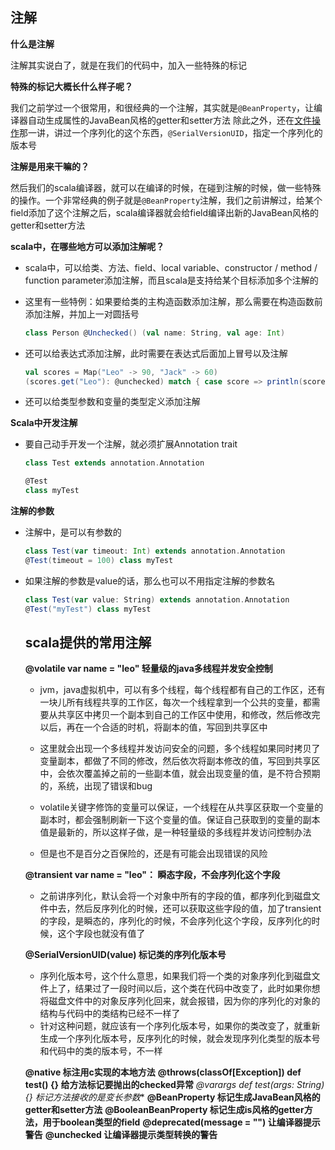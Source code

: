 ## 注解

**什么是注解**

注解其实说白了，就是在我们的代码中，加入一些特殊的标记

**特殊的标记大概长什么样子呢？**

我们之前学过一个很常用，和很经典的一个注解，其实就是`@BeanProperty`，让编译器自动生成属性的JavaBean风格的getter和setter方法
除此之外，还在[文件操作](文件操作.md)那一讲，讲过一个序列化的这个东西，`@SerialVersionUID`，指定一个序列化的版本号

**注解是用来干嘛的？**

然后我们的scala编译器，就可以在编译的时候，在碰到注解的时候，做一些特殊的操作。一个非常经典的例子就是`@BeanProperty`注解，我们之前讲解过，给某个field添加了这个注解之后，scala编译器就会给field编译出新的JavaBean风格的getter和setter方法

**scala中，在哪些地方可以添加注解呢？**

- scala中，可以给类、方法、field、local variable、constructor / method / function parameter添加注解，而且scala是支持给某个目标添加多个注解的

- 这里有一些特例：如果要给类的主构造函数添加注解，那么需要在构造函数前添加注解，并加上一对圆括号

  ```scala
  class Person @Unchecked() (val name: String, val age: Int)
  ```

- 还可以给表达式添加注解，此时需要在表达式后面加上冒号以及注解

  ```scala
  val scores = Map("Leo" -> 90, "Jack" -> 60)
  (scores.get("Leo"): @unchecked) match { case score => println(score) }
  ```

- 还可以给类型参数和变量的类型定义添加注解

**Scala中开发注解**

- 要自己动手开发一个注解，就必须扩展Annotation trait

  ```scala
  class Test extends annotation.Annotation
  
  @Test
  class myTest
  ```

**注解的参数**

- 注解中，是可以有参数的

  ```scala
  class Test(var timeout: Int) extends annotation.Annotation
  @Test(timeout = 100) class myTest
  ```

- 如果注解的参数是value的话，那么也可以不用指定注解的参数名

  ```scala
  class Test(var value: String) extends annotation.Annotation
  @Test("myTest") class myTest
  ```

  ## scala提供的常用注解

  **@volatile var name = "leo"                           轻量级的java多线程并发安全控制**

  - jvm，java虚拟机中，可以有多个线程，每个线程都有自己的工作区，还有一块儿所有线程共享的工作区，每次一个线程拿到一个公共的变量，都需要从共享区中拷贝一个副本到自己的工作区中使用，和修改，然后修改完以后，再在一个合适的时机，将副本的值，写回到共享区中

  - 这里就会出现一个多线程并发访问安全的问题，多个线程如果同时拷贝了变量副本，都做了不同的修改，然后依次将副本修改的值，写回到共享区中，会依次覆盖掉之前的一些副本值，就会出现变量的值，是不符合预期的，系统，出现了错误和bug

  - volatile关键字修饰的变量可以保证，一个线程在从共享区获取一个变量的副本时，都会强制刷新一下这个变量的值。保证自己获取到的变量的副本值是最新的，所以这样子做，是一种轻量级的多线程并发访问控制办法

  - 但是也不是百分之百保险的，还是有可能会出现错误的风险

  **@transient var name = "leo"： 		         瞬态字段，不会序列化这个字段**

  - 之前讲序列化，默认会将一个对象中所有的字段的值，都序列化到磁盘文件中去，然后反序列化的时候，还可以获取这些字段的值，加了transient的字段，是瞬态的，序列化的时候，不会序列化这个字段，反序列化的时候，这个字段也就没有值了

  **@SerialVersionUID(value)			       标记类的序列化版本号**

  - 序列化版本号，这个什么意思，如果我们将一个类的对象序列化到磁盘文件上了，结果过了一段时间以后，这个类在代码中改变了，此时如果你想将磁盘文件中的对象反序列化回来，就会报错，因为你的序列化的对象的结构与代码中的类结构已经不一样了
  - 针对这种问题，就应该有一个序列化版本号，如果你的类改变了，就重新生成一个序列化版本号，反序列化的时候，就会发现序列化类型的版本号和代码中的类的版本号，不一样

  **@native	  							标注用c实现的本地方法**
  **@throws(classOf[Exception]) def test() {}	给方法标记要抛出的checked异常**
  **@varargs def test(args: String*) {}	    	标记方法接收的是变长参数**
  **@BeanProperty						标记生成JavaBean风格的getter和setter方法**
  **@BooleanBeanProperty				标记生成is风格的getter方法，用于boolean类型的field**
  **@deprecated(message = "")			让编译器提示警告**
  **@unchecked							让编译器提示类型转换的警告**

